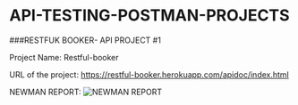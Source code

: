 # API-TESTING-POSTMAN-PROJECTS

###RESTFUK BOOKER- API PROJECT #1

Project Name: Restful-booker

URL of the project: https://restful-booker.herokuapp.com/apidoc/index.html

NEWMAN REPORT: ![NEWMAN REPORT](https://github.com/sahurita/API-TESTING-POSTMAN-PROJECTS/assets/106225905/3dbc5523-afb1-4fc1-9dda-734d67ac6994)


